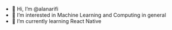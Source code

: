 - 👋 Hi, I’m @alanarifi
- 👀 I’m interested in Machine Learning and Computing in general
- 🌱 I’m currently learning React Native

<!---
alanarifi/alanarifi is a ✨ special ✨ repository because its `README.md` (this file) appears on your GitHub profile.
You can click the Preview link to take a look at your changes.
--->
